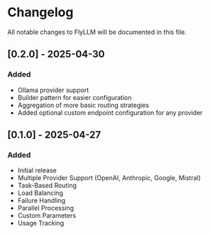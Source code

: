 # Changelog

All notable changes to FlyLLM will be documented in this file.

## [0.2.0] - 2025-04-30
### Added
- Ollama provider support
- Builder pattern for easier configuration
- Aggregation of more basic routing strategies
- Added optional custom endpoint configuration for any provider

## [0.1.0] - 2025-04-27
### Added
- Initial release
- Multiple Provider Support (OpenAI, Anthropic, Google, Mistral)
- Task-Based Routing
- Load Balancing
- Failure Handling
- Parallel Processing
- Custom Parameters
- Usage Tracking